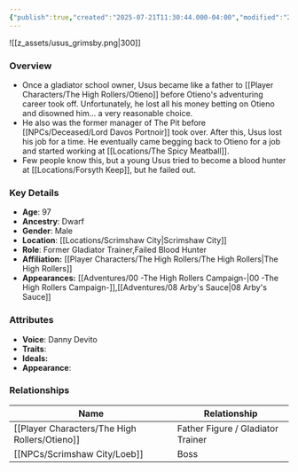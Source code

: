 ```yaml
---
{"publish":true,"created":"2025-07-21T11:30:44.000-04:00","modified":"2025-09-29T09:38:57.737-04:00","published":"2025-09-29T09:38:57.737-04:00","cssclasses":"","Age":"97","Ancestry":["Dwarf"],"Gender":"Male","Location":["[[Scrimshaw City]]"],"Role":["Former Gladiator Trainer","Failed Blood Hunter"],"Affiliation":["[[The High Rollers]]"],"Appearances":["[[00 -The High Rollers Campaign-]]","[[08 Arby's Sauce|08 Arby's Sauce]]"]}
---
```



![[z_assets/usus_grimsby.png|300]]

### Overview
- Once a gladiator school owner, Usus became like a father to [[Player Characters/The High Rollers/Otieno]] before Otieno's adventuring career took off. Unfortunately, he lost all his money betting on Otieno and disowned him... a very reasonable choice.
- He also was the former manager of The Pit before [[NPCs/Deceased/Lord Davos Portnoir]] took over. After this, Usus lost his job for a time. He eventually came begging back to Otieno for a job and started working at [[Locations/The Spicy Meatball]].
- Few people know this, but a young Usus tried to become a blood hunter at [[Locations/Forsyth Keep]], but he failed out.

### Key Details
- **Age**: 97
- **Ancestry**: Dwarf
- **Gender**: Male
- **Location**: [[Locations/Scrimshaw City\|Scrimshaw City]]
- **Role**: Former Gladiator Trainer,Failed Blood Hunter
- **Affiliation:** [[Player Characters/The High Rollers/The High Rollers\|The High Rollers]]
- **Appearances:** [[Adventures/00 -The High Rollers Campaign-\|00 -The High Rollers Campaign-]],[[Adventures/08 Arby's Sauce\|08 Arby's Sauce]]

### Attributes
- **Voice**: Danny Devito
- **Traits**: 
- **Ideals:** 
- **Appearance**:

### Relationships

| Name       | Relationship                      |
| ---------- | --------------------------------- |
| [[Player Characters/The High Rollers/Otieno]] | Father Figure / Gladiator Trainer |
| [[NPCs/Scrimshaw City/Loeb]]   | Boss                              |

